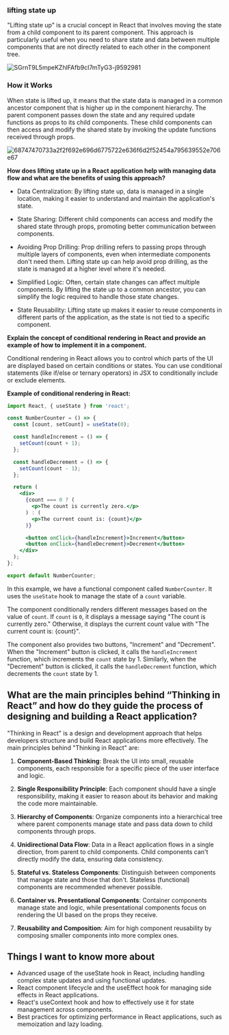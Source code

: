### lifting state up
"Lifting state up" is a crucial concept in React that involves moving the state from a child component to its parent component. This approach is particularly useful when you need to share state and data between multiple components that are not directly related to each other in the component tree.

![SGrnT9L5mpeKZhlFAfb9cI7mTyG3-j9592981](https://github.com/mohammadalsmadi2000/reading-notes/assets/60603704/9f561c2a-7e01-4906-be6f-86ef3b67df0d)

### How it Works
When state is lifted up, it means that the state data is managed in a common ancestor component that is higher up in the component hierarchy. The parent component passes down the state and any required update functions as props to its child components. These child components can then access and modify the shared state by invoking the update functions received through props.

![68747470733a2f2f692e696d6775722e636f6d2f52454a795639552e706e67](https://github.com/mohammadalsmadi2000/reading-notes/assets/60603704/4fedc7ee-3e37-4b9b-9341-f8eecca7c27e)


**How does lifting state up in a React application help with managing data flow and what are the benefits of using this approach?**

- Data Centralization: By lifting state up, data is managed in a single location, making it easier to understand and maintain the application's state.

- State Sharing: Different child components can access and modify the shared state through props, promoting better communication between components.

- Avoiding Prop Drilling: Prop drilling refers to passing props through multiple layers of components, even when intermediate components don't need them. Lifting state up can help avoid prop drilling, as the state is managed at a higher level where it's needed.

- Simplified Logic: Often, certain state changes can affect multiple components. By lifting the state up to a common ancestor, you can simplify the logic required to handle those state changes.

- State Reusability: Lifting state up makes it easier to reuse components in different parts of the application, as the state is not tied to a specific component.

**Explain the concept of conditional rendering in React and provide an example of how to implement it in a component.**

Conditional rendering in React allows you to control which parts of the UI are displayed based on certain conditions or states. You can use conditional statements (like if/else or ternary operators) in JSX to conditionally include or exclude elements.

**Example of conditional rendering in React:**

```jsx
import React, { useState } from 'react';

const NumberCounter = () => {
  const [count, setCount] = useState(0);

  const handleIncrement = () => {
    setCount(count + 1);
  };

  const handleDecrement = () => {
    setCount(count - 1);
  };

  return (
    <div>
      {count === 0 ? (
        <p>The count is currently zero.</p>
      ) : (
        <p>The current count is: {count}</p>
      )}

      <button onClick={handleIncrement}>Increment</button>
      <button onClick={handleDecrement}>Decrement</button>
    </div>
  );
};

export default NumberCounter;

```

In this example, we have a functional component called `NumberCounter`. It uses the `useState` hook to manage the state of a `count` variable.

The component conditionally renders different messages based on the value of `count`. If `count` is `0`, it displays a message saying "The count is currently zero." Otherwise, it displays the current count value with "The current count is: {count}".

The component also provides two buttons, "Increment" and "Decrement". When the "Increment" button is clicked, it calls the `handleIncrement` function, which increments the `count` state by 1. Similarly, when the "Decrement" button is clicked, it calls the `handleDecrement` function, which decrements the `count` state by 1.

## What are the main principles behind “Thinking in React” and how do they guide the process of designing and building a React application?

"Thinking in React" is a design and development approach that helps developers structure and build React applications more effectively. The main principles behind "Thinking in React" are:

1. **Component-Based Thinking**: Break the UI into small, reusable components, each responsible for a specific piece of the user interface and logic.

2. **Single Responsibility Principle**: Each component should have a single responsibility, making it easier to reason about its behavior and making the code more maintainable.

3. **Hierarchy of Components**: Organize components into a hierarchical tree where parent components manage state and pass data down to child components through props.

4. **Unidirectional Data Flow**: Data in a React application flows in a single direction, from parent to child components. Child components can't directly modify the data, ensuring data consistency.

5. **Stateful vs. Stateless Components**: Distinguish between components that manage state and those that don't. Stateless (functional) components are recommended whenever possible.

6. **Container vs. Presentational Components**: Container components manage state and logic, while presentational components focus on rendering the UI based on the props they receive.

7. **Reusability and Composition**: Aim for high component reusability by composing smaller components into more complex ones.



## Things I want to know more about

- Advanced usage of the useState hook in React, including handling complex state updates and using functional updates.
- React component lifecycle and the useEffect hook for managing side effects in React applications.
- React's useContext hook and how to effectively use it for state management across components.
- Best practices for optimizing performance in React applications, such as memoization and lazy loading.


